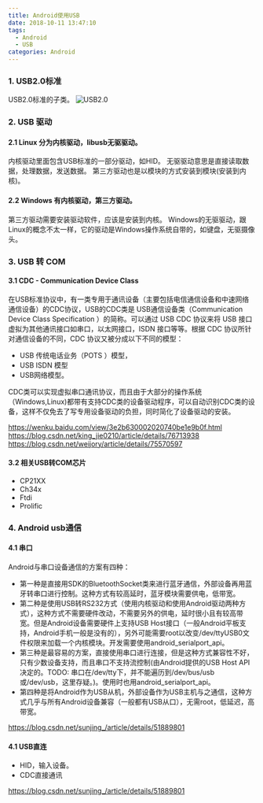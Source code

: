 ```yaml
---
title: Android使用USB
date: 2018-10-11 13:47:10
tags:
  - Android
  - USB
categories: Android
---
```

### 1. USB2.0标准
USB2.0标准的子类。
![USB2.0](/images/usb/Usb2.0.png)

<!-- more -->

### 2. USB 驱动
#### 2.1 Linux 分为内核驱动，libusb无驱驱动。
内核驱动里面包含USB标准的一部分驱动，如HID。
无驱驱动意思是直接读取数据，处理数据，发送数据。
第三方驱动也是以模块的方式安装到模块(安装到内核)。

#### 2.2 Windows 有内核驱动，第三方驱动。
第三方驱动需要安装驱动软件，应该是安装到内核。
Windows的无驱驱动，跟Linux的概念不太一样，它的驱动是Windows操作系统自带的，如键盘，无驱摄像头。

### 3. USB 转 COM
#### 3.1 CDC - Communication Device Class 
在USB标准协议中，有一类专用于通讯设备（主要包括电信通信设备和中速网络通信设备）的CDC协议，USB的CDC类是 USB通信设备类（Communication Device Class Specification ）的简称。可以通过 USB CDC 协议来将 USB 接口虚拟为其他通讯接口如串口，以太网接口，ISDN 接口等等。根据 CDC 协议所针对通信设备的不同，CDC 协议又被分成以下不同的模型：
- USB 传统电话业务（POTS ）模型， 
- USB ISDN 模型
- USB网络模型。

CDC类可以实现虚拟串口通讯协议，而且由于大部分的操作系统（Windows,Linux)都带有支持CDC类的设备驱动程序，可以自动识别CDC类的设备，这样不仅免去了写专用设备驱动的负担，同时简化了设备驱动的安装。

https://wenku.baidu.com/view/3e2b630002020740be1e9b0f.html
https://blog.csdn.net/king_jie0210/article/details/76713938
https://blog.csdn.net/weijory/article/details/75570597

#### 3.2 相关USB转COM芯片
- CP21XX
- Ch34x
- Ftdi
- Prolific

### 4. Android usb通信
#### 4.1 串口
Android与串口设备通信的方案有四种：

- 第一种是直接用SDK的BluetoothSocket类来进行蓝牙通信，外部设备再用蓝牙转串口进行控制。这种方式有较高延时，蓝牙模块需要供电，低带宽。
- 第二种是使用USB转RS232方式（使用内核驱动和使用Android驱动两种方式），这种方式不需要硬件改动，不需要另外的供电，延时很小且有较高带宽。但是Android设备需要硬件上支持USB Host接口（一般Android平板支持，Android手机一般是没有的），另外可能需要root以改变/dev/ttyUSB0文件权限来加载一个内核模块。开发需要使用android_serialport_api。
- 第三种是最容易的方案，直接使用串口进行连接，但是这种方式兼容性不好，只有少数设备支持，而且串口不支持流控制(由Android提供的USB Host API决定的。TODO: 串口在/dev/tty下，并不能遍历到/dev/bus/usb或/dev/usb，这里存疑。)。使用时也用android_serialport_api。
- 第四种是将Android作为USB从机，外部设备作为USB主机与之通信，这种方式几乎与所有Android设备兼容（一般都有USB从口），无需root，低延迟，高带宽。

https://blog.csdn.net/sunjing_/article/details/51889801
#### 4.1 USB直连
- HID，输入设备。
- CDC直接通讯

https://blog.csdn.net/sunjing_/article/details/51889801